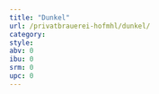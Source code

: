 ```yaml
---
title: "Dunkel"
url: /privatbrauerei-hofmhl/dunkel/
category: 
style: 
abv: 0
ibu: 0
srm: 0
upc: 0
---
```


